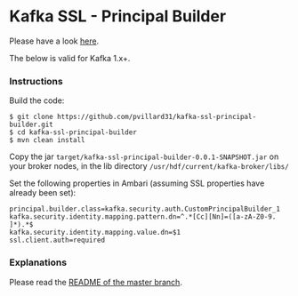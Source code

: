# Kafka SSL - Principal Builder

Please have a look [here](https://github.com/pvillard31/kafka-ssl-principal-builder/tree/master).

The below is valid for Kafka 1.x+.

### Instructions

Build the code:
````
$ git clone https://github.com/pvillard31/kafka-ssl-principal-builder.git
$ cd kafka-ssl-principal-builder
$ mvn clean install
````

Copy the jar ``target/kafka-ssl-principal-builder-0.0.1-SNAPSHOT.jar`` on your broker nodes, in the lib directory ``/usr/hdf/current/kafka-broker/libs/``

Set the following properties in Ambari (assuming SSL properties have already been set):
````properties
principal.builder.class=kafka.security.auth.CustomPrincipalBuilder_1
kafka.security.identity.mapping.pattern.dn=^.*[Cc][Nn]=([a-zA-Z0-9. ]*).*$
kafka.security.identity.mapping.value.dn=$1
ssl.client.auth=required
````

### Explanations

Please read the [README of the master branch](https://github.com/pvillard31/kafka-ssl-principal-builder/tree/master).
